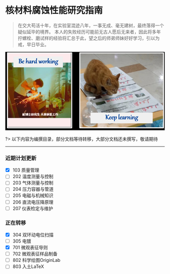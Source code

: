 #  核材料腐蚀性能研究指南

> 在交大苟活十年，在实验室混迹八年，一事无成、毫无建树，最终落得一个疑似延毕的境界。
本人的失败经历可能前无古人愿后无来者，因此将多年拧螺栓、磨试样的经验将汇总于此，望之后的师弟师妹好好学习，引以为戒，早日毕业。

![胆大心细，博学专精](img/hardworking.png)

?> 以下内容为编撰目录，部分文档等待转移，大部分文档还未撰写，敬请期待

***
### 近期计划更新
* [X] 103 质量管理
* [ ] 202 温度测量与控制
* [ ] 203 气体测量与控制
* [ ] 204 压力容器与管道
* [ ] 205 电磁与机械知识
* [ ] 206 直流电压降原理
* [ ] 207 仪表检定与维护

### 正在转移
* [X] 304 双环动电位扫描
* [ ] 305 电镀
* [X] 701 微观表征导则
* [ ] 702 微观表征样品制备
* [ ] 802 科学绘图OriginLab
* [ ] 803 入土LaTeX